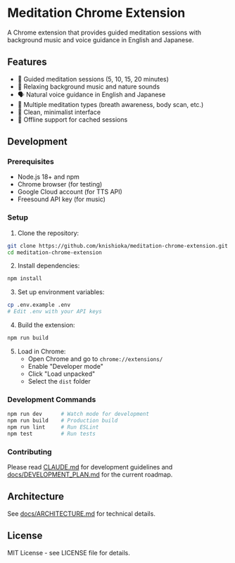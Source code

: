 # Meditation Chrome Extension

A Chrome extension that provides guided meditation sessions with background music and voice guidance in English and Japanese.

## Features

- 🧘 Guided meditation sessions (5, 10, 15, 20 minutes)
- 🎵 Relaxing background music and nature sounds
- 🗣️ Natural voice guidance in English and Japanese
- 🎯 Multiple meditation types (breath awareness, body scan, etc.)
- 📱 Clean, minimalist interface
- 💾 Offline support for cached sessions

## Development

### Prerequisites

- Node.js 18+ and npm
- Chrome browser (for testing)
- Google Cloud account (for TTS API)
- Freesound API key (for music)

### Setup

1. Clone the repository:
```bash
git clone https://github.com/knishioka/meditation-chrome-extension.git
cd meditation-chrome-extension
```

2. Install dependencies:
```bash
npm install
```

3. Set up environment variables:
```bash
cp .env.example .env
# Edit .env with your API keys
```

4. Build the extension:
```bash
npm run build
```

5. Load in Chrome:
   - Open Chrome and go to `chrome://extensions/`
   - Enable "Developer mode"
   - Click "Load unpacked"
   - Select the `dist` folder

### Development Commands

```bash
npm run dev      # Watch mode for development
npm run build    # Production build
npm run lint     # Run ESLint
npm test         # Run tests
```

### Contributing

Please read [CLAUDE.md](CLAUDE.md) for development guidelines and [docs/DEVELOPMENT_PLAN.md](docs/DEVELOPMENT_PLAN.md) for the current roadmap.

## Architecture

See [docs/ARCHITECTURE.md](docs/ARCHITECTURE.md) for technical details.

## License

MIT License - see LICENSE file for details.